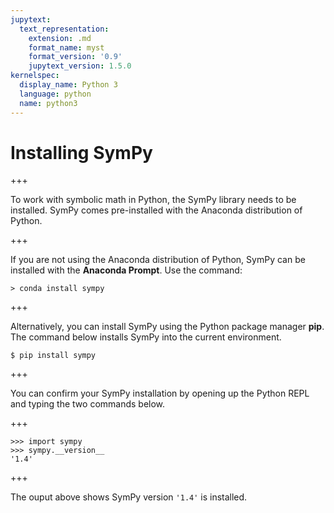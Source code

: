 ```yaml
---
jupytext:
  text_representation:
    extension: .md
    format_name: myst
    format_version: '0.9'
    jupytext_version: 1.5.0
kernelspec:
  display_name: Python 3
  language: python
  name: python3
---
```


# Installing SymPy

+++

To work with symbolic math in Python, the SymPy library needs to be installed. SymPy comes pre-installed with the Anaconda distribution of Python.

+++

If you are not using the Anaconda distribution of Python, SymPy can be installed with the **Anaconda Prompt**. Use the command:

```text
> conda install sympy
```

+++

Alternatively, you can install SymPy using the Python package manager **pip**. The command below installs SymPy into the current environment.

```text
$ pip install sympy
```

+++

You can confirm your SymPy installation by opening up the Python REPL and typing the two commands below.

+++

```text
>>> import sympy
>>> sympy.__version__
'1.4'
```

+++

The ouput above shows SymPy version ```'1.4'``` is installed.
